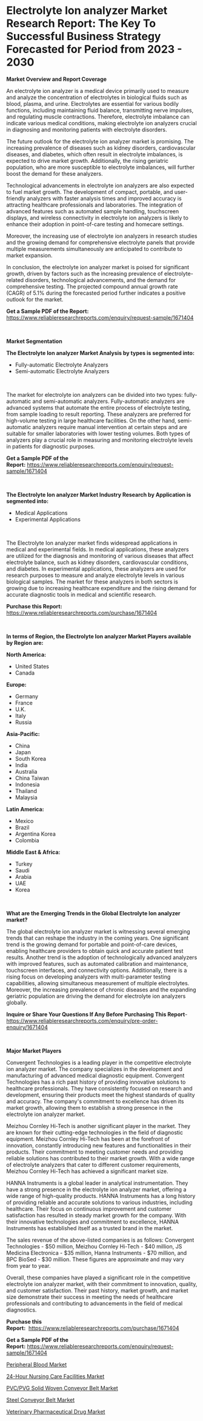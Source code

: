 <p><h1>Electrolyte Ion analyzer Market Research Report: The Key To Successful Business Strategy Forecasted for Period from 2023 - 2030</h1></p><p><strong>Market Overview and Report Coverage</strong></p>
<p><p>An electrolyte ion analyzer is a medical device primarily used to measure and analyze the concentration of electrolytes in biological fluids such as blood, plasma, and urine. Electrolytes are essential for various bodily functions, including maintaining fluid balance, transmitting nerve impulses, and regulating muscle contractions. Therefore, electrolyte imbalance can indicate various medical conditions, making electrolyte ion analyzers crucial in diagnosing and monitoring patients with electrolyte disorders.</p><p>The future outlook for the electrolyte ion analyzer market is promising. The increasing prevalence of diseases such as kidney disorders, cardiovascular diseases, and diabetes, which often result in electrolyte imbalances, is expected to drive market growth. Additionally, the rising geriatric population, who are more susceptible to electrolyte imbalances, will further boost the demand for these analyzers.</p><p>Technological advancements in electrolyte ion analyzers are also expected to fuel market growth. The development of compact, portable, and user-friendly analyzers with faster analysis times and improved accuracy is attracting healthcare professionals and laboratories. The integration of advanced features such as automated sample handling, touchscreen displays, and wireless connectivity in electrolyte ion analyzers is likely to enhance their adoption in point-of-care testing and homecare settings.</p><p>Moreover, the increasing use of electrolyte ion analyzers in research studies and the growing demand for comprehensive electrolyte panels that provide multiple measurements simultaneously are anticipated to contribute to market expansion.</p><p>In conclusion, the electrolyte ion analyzer market is poised for significant growth, driven by factors such as the increasing prevalence of electrolyte-related disorders, technological advancements, and the demand for comprehensive testing. The projected compound annual growth rate (CAGR) of 5.1% during the forecasted period further indicates a positive outlook for the market.</p></p>
<p><strong>Get a Sample PDF of the Report:</strong> <a href="https://www.reliableresearchreports.com/enquiry/request-sample/1671404">https://www.reliableresearchreports.com/enquiry/request-sample/1671404</a></p>
<p>&nbsp;</p>
<p><strong>Market Segmentation</strong></p>
<p><strong>The Electrolyte Ion analyzer Market Analysis by types is segmented into:</strong></p>
<p><ul><li>Fully-automatic Electrolyte Analyzers</li><li>Semi-automatic Electrolyte Analyzers</li></ul></p>
<p>&nbsp;</p>
<p><p>The market for electrolyte ion analyzers can be divided into two types: fully-automatic and semi-automatic analyzers. Fully-automatic analyzers are advanced systems that automate the entire process of electrolyte testing, from sample loading to result reporting. These analyzers are preferred for high-volume testing in large healthcare facilities. On the other hand, semi-automatic analyzers require manual intervention at certain steps and are suitable for smaller laboratories with lower testing volumes. Both types of analyzers play a crucial role in measuring and monitoring electrolyte levels in patients for diagnostic purposes.</p></p>
<p><strong>Get a Sample PDF of the Report:</strong>&nbsp;<a href="https://www.reliableresearchreports.com/enquiry/request-sample/1671404">https://www.reliableresearchreports.com/enquiry/request-sample/1671404</a></p>
<p>&nbsp;</p>
<p><strong>The Electrolyte Ion analyzer Market Industry Research by Application is segmented into:</strong></p>
<p><ul><li>Medical Applications</li><li>Experimental Applications</li></ul></p>
<p>&nbsp;</p>
<p><p>The Electrolyte Ion analyzer market finds widespread applications in medical and experimental fields. In medical applications, these analyzers are utilized for the diagnosis and monitoring of various diseases that affect electrolyte balance, such as kidney disorders, cardiovascular conditions, and diabetes. In experimental applications, these analyzers are used for research purposes to measure and analyze electrolyte levels in various biological samples. The market for these analyzers in both sectors is growing due to increasing healthcare expenditure and the rising demand for accurate diagnostic tools in medical and scientific research.</p></p>
<p><strong>Purchase this Report:</strong>&nbsp; <a href="https://www.reliableresearchreports.com/purchase/1671404">https://www.reliableresearchreports.com/purchase/1671404</a></p>
<p>&nbsp;</p>
<p><strong>In terms of Region, the Electrolyte Ion analyzer Market Players available by Region are:</strong></p>
<p>
    <p> <strong> North America: </strong>
        <ul>
            <li>United States</li>
            <li>Canada</li>
        </ul>
        </p> 
    <p> <strong> Europe: </strong>
        <ul>
            <li>Germany</li>
            <li>France</li>
            <li>U.K.</li>
            <li>Italy</li>
            <li>Russia</li>
        </ul>
        </p> 
    <p> <strong> Asia-Pacific: </strong>
        <ul>
            <li>China</li>
            <li>Japan</li>
            <li>South Korea</li>
            <li>India</li>
            <li>Australia</li>
            <li>China Taiwan</li>
            <li>Indonesia</li>
            <li>Thailand</li>
            <li>Malaysia</li>
        </ul>
        </p> 
    <p> <strong> Latin America: </strong>
        <ul>
            <li>Mexico</li>
            <li>Brazil</li>
            <li>Argentina Korea</li>
            <li>Colombia</li>
        </ul>
        </p> 
    <p> <strong> Middle East & Africa: </strong>
        <ul>
            <li>Turkey</li>
            <li>Saudi</li>
            <li>Arabia</li>
            <li>UAE</li>
            <li>Korea</li>
        </ul>
    </p>
    </p>
<p>&nbsp;</p>
<p><strong>What are the Emerging Trends in the Global Electrolyte Ion analyzer market?</strong></p>
<p><p>The global electrolyte ion analyzer market is witnessing several emerging trends that can reshape the industry in the coming years. One significant trend is the growing demand for portable and point-of-care devices, enabling healthcare providers to obtain quick and accurate patient test results. Another trend is the adoption of technologically advanced analyzers with improved features, such as automated calibration and maintenance, touchscreen interfaces, and connectivity options. Additionally, there is a rising focus on developing analyzers with multi-parameter testing capabilities, allowing simultaneous measurement of multiple electrolytes. Moreover, the increasing prevalence of chronic diseases and the expanding geriatric population are driving the demand for electrolyte ion analyzers globally.</p></p>
<p><strong>Inquire or Share Your Questions If Any Before Purchasing This Report</strong>- <a href="https://www.reliableresearchreports.com/enquiry/pre-order-enquiry/1671404">https://www.reliableresearchreports.com/enquiry/pre-order-enquiry/1671404</a></p>
<p>&nbsp;</p>
<p><strong>Major Market Players</strong></p>
<p><p>Convergent Technologies is a leading player in the competitive electrolyte ion analyzer market. The company specializes in the development and manufacturing of advanced medical diagnostic equipment. Convergent Technologies has a rich past history of providing innovative solutions to healthcare professionals. They have consistently focused on research and development, ensuring their products meet the highest standards of quality and accuracy. The company's commitment to excellence has driven its market growth, allowing them to establish a strong presence in the electrolyte ion analyzer market.</p><p>Meizhou Cornley Hi-Tech is another significant player in the market. They are known for their cutting-edge technologies in the field of diagnostic equipment. Meizhou Cornley Hi-Tech has been at the forefront of innovation, constantly introducing new features and functionalities in their products. Their commitment to meeting customer needs and providing reliable solutions has contributed to their market growth. With a wide range of electrolyte analyzers that cater to different customer requirements, Meizhou Cornley Hi-Tech has achieved a significant market size.</p><p>HANNA Instruments is a global leader in analytical instrumentation. They have a strong presence in the electrolyte ion analyzer market, offering a wide range of high-quality products. HANNA Instruments has a long history of providing reliable and accurate solutions to various industries, including healthcare. Their focus on continuous improvement and customer satisfaction has resulted in steady market growth for the company. With their innovative technologies and commitment to excellence, HANNA Instruments has established itself as a trusted brand in the market.</p><p>The sales revenue of the above-listed companies is as follows: Convergent Technologies - $50 million, Meizhou Cornley Hi-Tech - $40 million, JS Medicina Electronica - $35 million, Hanna Instruments - $70 million, and BPC BioSed - $30 million. These figures are approximate and may vary from year to year.</p><p>Overall, these companies have played a significant role in the competitive electrolyte ion analyzer market, with their commitment to innovation, quality, and customer satisfaction. Their past history, market growth, and market size demonstrate their success in meeting the needs of healthcare professionals and contributing to advancements in the field of medical diagnostics.</p></p>
<p><strong>Purchase this Report:</strong>&nbsp;&nbsp;<a href="https://www.reliableresearchreports.com/purchase/1671404">https://www.reliableresearchreports.com/purchase/1671404</a></p>
<p></p>
<p><strong>Get a Sample PDF of the Report:</strong>&nbsp;<a href="https://www.reliableresearchreports.com/enquiry/request-sample/1671404">https://www.reliableresearchreports.com/enquiry/request-sample/1671404</a></p>
<p><p><a href="https://www.linkedin.com/pulse/peripheral-blood-market-size-share-global-analysis-report-d643f/">Peripheral Blood Market</a></p><p><a href="https://medium.com/@rebeccabower1903/24-hour-nursing-care-facilities-market-trends-and-market-analysis-forecasted-for-period-2023-2030-18139e738114">24-Hour Nursing Care Facilities Market</a></p><p><a href="https://github.com/mabutironaldo/Market-Research-Report-List-1/blob/main/pvcpvg-solid-woven-conveyor-belt-market.md">PVC/PVG Solid Woven Conveyor Belt Market</a></p><p><a href="https://github.com/lbird53714/Market-Research-Report-List-1/blob/main/steel-conveyor-belt-market.md">Steel Conveyor Belt Market</a></p><p><a href="https://medium.com/@mariablack1944/veterinary-pharmaceutical-drug-market-the-key-to-successful-business-strategy-forecast-till-2030-e22a3c4496fb">Veterinary Pharmaceutical Drug Market</a></p></p>